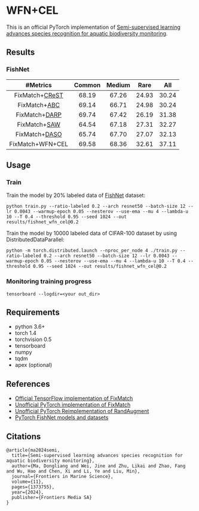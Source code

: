 # WFN+CEL
This is an official PyTorch implementation of [Semi-supervised learning advances species recognition for aquatic biodiversity monitoring](https://www.frontiersin.org/journals/marine-science/articles/10.3389/fmars.2024.1373755/full).

## Results

### FishNet
| #Metrics | Common | Medium | Rare | All |
|:---:|:---:|:---:|:---:|:---:|
| FixMatch+[CReST](https://ieeexplore.ieee.org/document/9578169) | 68.19 | 67.26 | 24.93 | 30.24 |
| FixMatch+[ABC](https://arxiv.org/abs/2110.10368) | 69.14 | 66.71 | 24.98 | 30.24 |
| FixMatch+[DARP](https://arxiv.org/abs/2007.08844) | 69.74 | 67.42 | 26.19 | 31.38 |
| FixMatch+[SAW](https://proceedings.mlr.press/v162/lai22b/lai22b.pdf) | 64.54 | 67.18 | 27.31 | 32.27 |
| FixMatch+[DASO](https://openaccess.thecvf.com/content/CVPR2022/papers/Oh_DASO_Distribution-Aware_Semantics-Oriented_Pseudo-Label_for_Imbalanced_Semi-Supervised_Learning_CVPR_2022_paper.pdf) | 65.74 | 67.70 | 27.07 | 32.13 |
| FixMatch+WFN+CEL | 69.58 | 68.36 | 32.61 | 37.11 |

## Usage

### Train
Train the model by 20% labeled data of [FishNet](https://openaccess.thecvf.com/content/ICCV2023/papers/Khan_FishNet_A_Large-scale_Dataset_and_Benchmark_for_Fish_Recognition_Detection_ICCV_2023_paper.pdf) dataset:

```
python train.py --ratio-labeled 0.2 --arch resnet50 --batch-size 12 --lr 0.0043 --warmup-epoch 0.05 --nesterov --use-ema --mu 4 --lambda-u 10 --T 0.4 --threshold 0.95 --seed 1024 --out results/fishnet_wfn_cel@0.2
```

Train the model by 10000 labeled data of CIFAR-100 dataset by using DistributedDataParallel:
```
python -m torch.distributed.launch --nproc_per_node 4 ./train.py --ratio-labeled 0.2 --arch resnet50 --batch-size 12 --lr 0.0043 --warmup-epoch 0.05 --nesterov --use-ema --mu 4 --lambda-u 10 --T 0.4 --threshold 0.95 --seed 1024 --out results/fishnet_wfn_cel@0.2
```

### Monitoring training progress
```
tensorboard --logdir=<your out_dir>
```

## Requirements
- python 3.6+
- torch 1.4
- torchvision 0.5
- tensorboard
- numpy
- tqdm
- apex (optional)

## References
- [Official TensorFlow implementation of FixMatch](https://github.com/google-research/fixmatch)
- [Unofficial PyTorch implementation of FixMatch](https://github.com/kekmodel/FixMatch-pytorch)
- [Unofficial PyTorch Reimplementation of RandAugment](https://github.com/ildoonet/pytorch-randaugment)
- [PyTorch FishNet models and datasets](https://fishnet-2023.github.io/)

## Citations
```
@article{ma2024semi,
  title={Semi-supervised learning advances species recognition for aquatic biodiversity monitoring},
  author={Ma, Dongliang and Wei, Jine and Zhu, Likai and Zhao, Fang and Wu, Hao and Chen, Xi and Li, Ye and Liu, Min},
  journal={Frontiers in Marine Science},
  volume={11},
  pages={1373755},
  year={2024},
  publisher={Frontiers Media SA}
}
```
